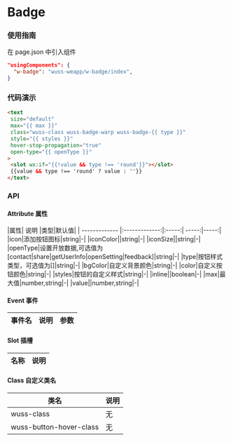 
 # Badge

 
 ### 使用指南

 在 page.json 中引入组件
 
 ```json
 "usingComponents": {
   "w-badge": "wuss-weapp/w-badge/index",
 }
 ```

 ### 代码演示

 ```html
<text
  size="default" 
  max="{{ max }}" 
  class="wuss-class wuss-badge-warp wuss-badge-{{ type }}"
  style="{{ styles }}"
  hover-stop-propagation="true"
  open-type="{{ openType }}"
>
  <slot wx:if="{{!value && type !== 'round'}}"></slot>
  {{value && type !== 'round' ? value : ''}}
</text>

```

### API

#### Attribute 属性
|属性| 说明 |类型|默认值|
| ------------- |:-------------:|:-----:| -----:|-----:|
|icon|添加按钮图标|string|-|
|iconColor||string|-|
|iconSize||string|-|
|openType|设置开放数据,可选值为[contact\|share\|getUserInfo\|openSetting\|feedback]|string|-|
|type|按钮样式类型，可选值为[]|string|-|
|bgColor|自定义背景颜色|string|-|
|color|自定义按钮颜色|string|-|
|styles|按钮的自定义样式|string|-|
|inline||boolean|-|
|max|最大值|number,string|-|
|value||number,string|-|

#### Event 事件
| 事件名     | 说明                                   | 参数 |
| ---------- | -------------------------------------- | ---- |


#### Slot 插槽
| 名称 | 说明       |
| ---- | ---------- |

#### Class 自定义类名
| 类名                    | 说明                  |
| ----------------------- | --------------------- |
|wuss-class|无|
|wuss-button-hover-class|无|    
    
